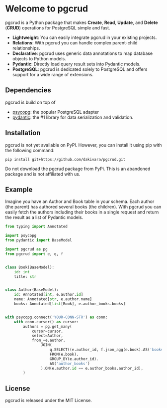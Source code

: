 # Welcome to pgcrud

pgcrud is a Python package that makes **Create**, **Read**, **Update**, and **Delete** (**CRUD**) operations for PostgreSQL simple and fast. 

- **Lightweight**: You can easily integrate pgcrud in your existing projects.
- **Relations**: With pgcrud you can handle complex parent-child relationships.
- **Declarative**: pgcrud uses generic data annotations to map database objects to Python models.
- **Pydantic**: Directly load query result sets into Pydantic models.
- **PostgreSQL**: pgcrud is dedicated solely to PostgreSQL and offers support for a wide range of extensions.

## Dependencies

pgcrud is build on top of

- [psycopg](https://www.psycopg.org): the popular PostgreSQL adapter
- [pydantic](https://docs.pydantic.dev/latest/): the #1 library for data serialization and validation.

## Installation

pgcrud is not yet available on PyPI. However, you can install it using pip with the following command:

```
pip install git+https://github.com/dakivara/pgcrud.git
```

Do not download the pgcrud package from PyPi. This is an abandoned package and is not affiliated with us.


## Example

Imagine you have an Author and Book table in your schema. Each author (the parent) has authored several books (the children). 
With pgcrud you can easily fetch the authors including their books in a single request and return the result as a list of Pydantic models.

```python
from typing import Annotated

import psycopg
from pydantic import BaseModel

import pgcrud as pg
from pgcrud import e, q, f


class Book(BaseModel):
    id: int
    title: str


class Author(BaseModel):
    id: Annotated[int, e.author.id]                     
    name: Annotated[str, e.author.name]                 
    books: Annotated[list[Book], e.author_books.books]


with psycopg.connect('YOUR-CONN-STR') as conn:
    with conn.cursor() as cursor:
        authors = pg.get_many(
            cursor=cursor,
            select=Author,   
            from_=e.author.
                JOIN(
                    q.SELECT((e.author_id, f.json_agg(e.book).AS('books'))).
                    FROM(e.book).
                    GROUP_BY(e.author_id).
                    AS('author_books')
                ).ON(e.author.id == e.author_books.author_id),
        )
```

## License

pgcrud is released under the MIT License.
